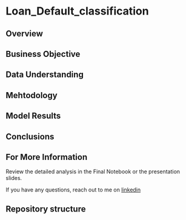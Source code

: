 # Loan_Default_classification

## Overview

## Business Objective

## Data Understanding

## Mehtodology

## Model Results

## Conclusions 

## For More Information 

Review the detailed analysis in the Final Notebook or the presentation slides.

If you have any questions, reach out to me on [linkedin](https://www.linkedin.com/in/mendy-nemanow-2594ab225/)

## Repository structure
